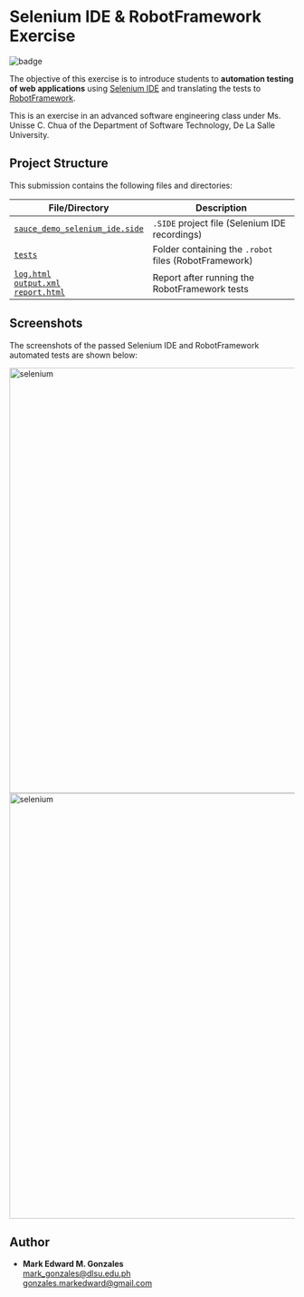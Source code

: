 # Selenium IDE & RobotFramework Exercise
![badge][badge-selenium]

The objective of this exercise is to introduce students to **automation testing of web applications** using [Selenium IDE](https://www.selenium.dev/selenium-ide/) and translating the tests to [RobotFramework](https://robotframework.org/).

This is an exercise in an advanced software engineering class under Ms. Unisse C. Chua of the Department of Software Technology, De La Salle University.

## Project Structure
This submission contains the following files and directories:

File/Directory | Description
-- | --
<a href = "https://github.com/memgonzales/stsweng-selenium-robot-exercise/blob/master/sauce_demo_selenium_ide.side">`sauce_demo_selenium_ide.side`</a> | `.SIDE` project file (Selenium IDE recordings)
<a href = "https://github.com/memgonzales/stsweng-selenium-robot-exercise/tree/master/tests">`tests`</a> | Folder containing the `.robot` files (RobotFramework)
<a href = "https://github.com/memgonzales/stsweng-selenium-robot-exercise/blob/master/log.html">`log.html`</a><br/><a href = "https://github.com/memgonzales/stsweng-selenium-robot-exercise/blob/master/output.xml">`output.xml`</a><br/><a href = "https://github.com/memgonzales/stsweng-selenium-robot-exercise/blob/master/report.html">`report.html`</a> | Report after running the RobotFramework tests

## Screenshots
The screenshots of the passed Selenium IDE and RobotFramework automated tests are shown below:

<img src="https://github.com/memgonzales/stsweng-selenium-robot-exercise/blob/master/Selenium%20IDE_All%20Cases%20Passed.PNG?raw=True" alt="selenium" width = 750> 

<img src="https://github.com/memgonzales/stsweng-selenium-robot-exercise/blob/master/Robot_All%20Cases%20Passed.PNG?raw=True" alt="selenium" width = 750> 

## Author
- <b>Mark Edward M. Gonzales</b> <br/>
  mark_gonzales@dlsu.edu.ph <br/>
  gonzales.markedward@gmail.com <br/>

[badge-selenium]: https://img.shields.io/badge/Selenium-43B02A?style=flat&logo=Selenium&logoColor=white
